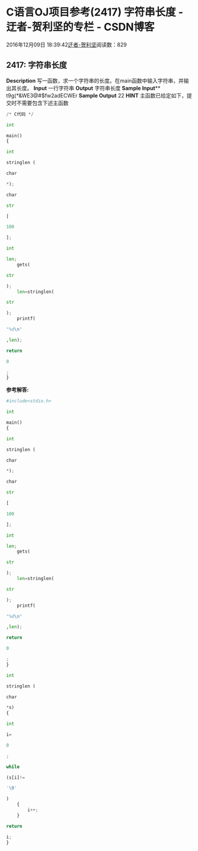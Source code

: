
# C语言OJ项目参考(2417) 字符串长度 - 迂者-贺利坚的专栏 - CSDN博客

2016年12月09日 18:39:42[迂者-贺利坚](https://me.csdn.net/sxhelijian)阅读数：829



## 2417: 字符串长度
**Description**
写一函数，求一个字符串的长度。在main函数中输入字符串，并输出其长度。
**Input**
一行字符串
**Output**
字符串长度
**Sample Input****
t9g(*&WE3@\#$fw2adECWEr
**Sample Output**
22
**HINT**
主函数已给定如下，提交时不需要包含下述主函数
```python
/* C代码 */
```
```python
int
```
```python
main()
{
```
```python
int
```
```python
stringlen (
```
```python
char
```
```python
*);
```
```python
char
```
```python
str
```
```python
[
```
```python
100
```
```python
];
```
```python
int
```
```python
len;
    gets(
```
```python
str
```
```python
);
    len=stringlen(
```
```python
str
```
```python
);
    printf(
```
```python
"%d\n"
```
```python
,len);
```
```python
return
```
```python
0
```
```python
;
}
```
**参考解答:**
```python
#include<stdio.h>
```
```python
int
```
```python
main()
{
```
```python
int
```
```python
stringlen (
```
```python
char
```
```python
*);
```
```python
char
```
```python
str
```
```python
[
```
```python
100
```
```python
];
```
```python
int
```
```python
len;
    gets(
```
```python
str
```
```python
);
    len=stringlen(
```
```python
str
```
```python
);
    printf(
```
```python
"%d\n"
```
```python
,len);
```
```python
return
```
```python
0
```
```python
;
}
```
```python
int
```
```python
stringlen (
```
```python
char
```
```python
*s)
{
```
```python
int
```
```python
i=
```
```python
0
```
```python
;
```
```python
while
```
```python
(s[i]!=
```
```python
'\0'
```
```python
)
    {
        i++;
    }
```
```python
return
```
```python
i;
}
```

